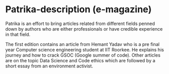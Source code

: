 # Patrika-description (e-magazine)

Patrika is an effort to bring articles related from different fields penned down by authors who are either professionals or have credible experience in that field.

The first edition contains an article from Hemant Yadav who is a pre final year Computer science engineering student at IIT Roorkee. He explains his journey and how to crack GSOC (Google summer of code). Other articles are on the topic Data Science and Code ethics which are followed by a short essay from an environment activist.

